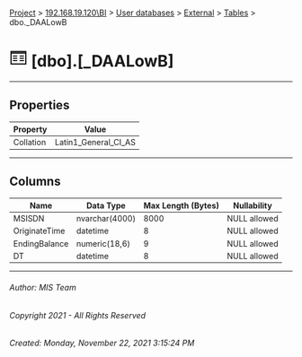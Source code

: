 #### 

[Project](../../../../index.md) > [192.168.19.120\\BI](../../../index.md) > [User databases](../../index.md) > [External](../index.md) > [Tables](Tables.md) > dbo._DAALowB

# ![Tables](../../../../Images/Table32.png) [dbo].[_DAALowB]

---

## <a name="#properties"></a>Properties

| Property | Value |
|---|---|
| Collation | Latin1_General_CI_AS |


---

## <a name="#columns"></a>Columns

| Name | Data Type | Max Length (Bytes) | Nullability |
|---|---|---|---|
| MSISDN | nvarchar(4000) | 8000 | NULL allowed |
| OriginateTime | datetime | 8 | NULL allowed |
| EndingBalance | numeric(18,6) | 9 | NULL allowed |
| DT | datetime | 8 | NULL allowed |


---

###### Author:  MIS Team

###### Copyright 2021 - All Rights Reserved

###### Created: Monday, November 22, 2021 3:15:24 PM

